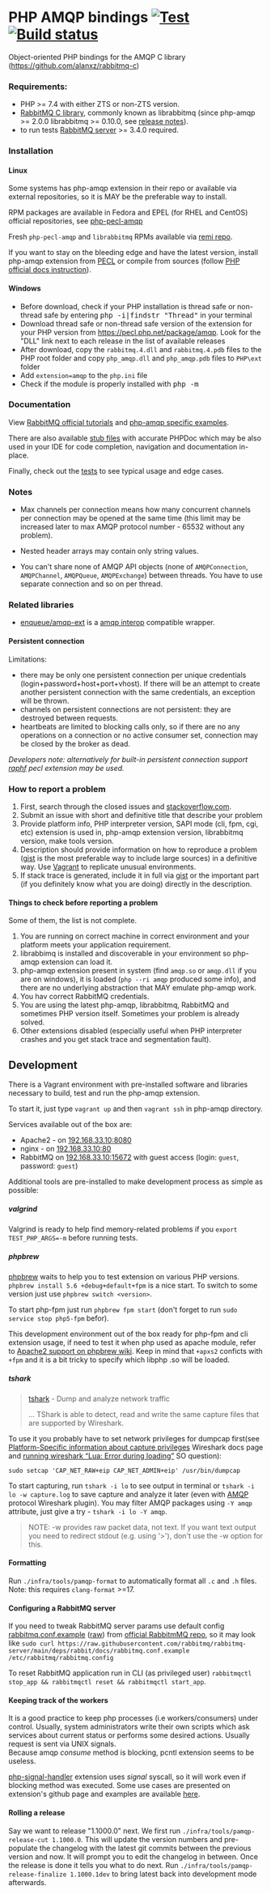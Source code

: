 # PHP AMQP bindings [![Test](https://github.com/php-amqp/php-amqp/actions/workflows/test.yaml/badge.svg)](https://github.com/php-amqp/php-amqp/actions/workflows/test.yaml) [![Build status](https://ci.appveyor.com/api/projects/status/sv5o1id5oj63w9hu/branch/latest?svg=true)](https://ci.appveyor.com/project/lstrojny/php-amqp-7lf47/branch/latest)

Object-oriented PHP bindings for the AMQP C library (https://github.com/alanxz/rabbitmq-c)


### Requirements:

 - PHP >= 7.4 with either ZTS or non-ZTS version.
 - [RabbitMQ C library](https://github.com/alanxz/rabbitmq-c), commonly known as librabbitmq
   (since php-amqp >= 2.0.0  librabbitmq >= 0.10.0,
   see [release notes](https://pecl.php.net/package-changelog.php?package=amqp)).
 - to run tests [RabbitMQ server](https://www.rabbitmq.com/) >= 3.4.0 required.


### Installation

#### Linux
 Some systems has php-amqp extension in their repo or available via external repositories, so it is MAY be the preferable
 way to install.

 RPM packages are available in Fedora and EPEL (for RHEL and CentOS) official repositories,
 see [php-pecl-amqp](https://apps.fedoraproject.org/packages/php-pecl-amqp)
 
 Fresh `php-pecl-amqp` and `librabbitmq` RPMs available via [remi repo](http://rpms.remirepo.net/).

 If you want to stay on the bleeding edge and have the latest version, install php-amqp extension from
 [PECL](http://pecl.php.net/package/amqp) or compile from sources
 (follow [PHP official docs instruction](http://us1.php.net/manual/en/install.pecl.phpize.php)).
 
#### Windows
 - Before download, check if your PHP installation is thread safe or non-thread safe by entering <kbd>php -i|findstr "Thread"</kbd> in your terminal
 - Download thread safe or non-thread safe version of the extension for your PHP version from https://pecl.php.net/package/amqp. Look for the "DLL" link next to each release in the list of available releases
 - After download, copy the `rabbitmq.4.dll` and `rabbitmq.4.pdb` files to the PHP root folder and copy `php_amqp.dll` and `php_amqp.pdb` files to `PHP\ext` folder
 - Add `extension=amqp` to the `php.ini` file
 - Check if the module is properly installed with <kbd>php -m</kbd>

### Documentation

View [RabbitMQ official tutorials](http://www.rabbitmq.com/getstarted.html) 
and [php-amqp specific examples](https://github.com/rabbitmq/rabbitmq-tutorials/tree/main/php-amqp).

There are also available [stub files](https://github.com/php-amqp/php-amqp/tree/latest/stubs) with accurate PHPDoc which
may be also used in your IDE for code completion, navigation and documentation in-place.

Finally, check out the [tests](https://github.com/php-amqp/php-amqp/tree/latest/tests) to see typical usage and edge cases.
 
### Notes

  - Max channels per connection means how many concurrent channels per connection may be opened at the same time
    (this limit may be increased later to max AMQP protocol number - 65532 without any problem).

  - Nested header arrays may contain only string values.
  
  - You can't share none of AMQP API objects (none of `AMQPConnection`, `AMQPChannel`, `AMQPQueue`, `AMQPExchange`) between threads.
    You have to use separate connection and so on per thread.
    
### Related libraries

* [enqueue/amqp-ext](https://github.com/php-enqueue/amqp-ext) is a [amqp interop](https://github.com/queue-interop/queue-interop#amqp-interop) compatible wrapper.

#### Persistent connection

  Limitations:

  - there may be only one persistent connection per unique credentials (login+password+host+port+vhost).
    If there will be an attempt to create another persistent connection with the same credentials, an exception will be thrown.
  - channels on persistent connections are not persistent: they are destroyed between requests.
  - heartbeats are limited to blocking calls only, so if there are no any operations on a connection or no active 
    consumer set, connection may be closed by the broker as dead.

*Developers note: alternatively for built-in persistent connection support [raphf](http://pecl.php.net/package/raphf) pecl extension may be used.*

### How to report a problem
 
 1. First, search through the closed issues and [stackoverflow.com](http://stackoverflow.com).
 3. Submit an issue with short and definitive title that describe your problem
 4. Provide platform info, PHP interpreter version, SAPI mode (cli, fpm, cgi, etc) extension is used in, php-amqp extension version, librabbitmq version, make tools version.
 5. Description should provide information on how to reproduce a problem ([gist](https://gist.github.com/) is the most preferable way to include large sources) in a definitive way. Use [Vagrant](http://www.vagrantup.com/) to replicate unusual environments.
 6. If stack trace is generated, include it in full via [gist](https://gist.github.com/) or the important part (if you definitely know what you are doing) directly in the description.
 
#### Things to check before reporting a problem

 Some of them, the list is not complete.

 1. You are running on correct machine in correct environment and your platform meets your application requirement.
 2. librabbimq is installed and discoverable in your environment so php-amqp extension can load it.
 3. php-amqp extension present in system (find `amqp.so` or `amqp.dll` if you are on windows), it is loaded (`php --ri amqp` produced some info), and there are no underlying abstraction that MAY emulate php-amqp work.
 5. You hav correct RabbitMQ credentials.
 6. You are using the latest php-amqp, librabbitmq, RabbitMQ and sometimes PHP version itself. Sometimes your problem is already solved.
 7. Other extensions disabled (especially useful when PHP interpreter crashes and you get stack trace and segmentation fault).


## Development

 There is a Vagrant environment with pre-installed software and libraries necessary to build, test and run the php-amqp extension.

 To start it, just type `vagrant up` and then `vagrant ssh` in php-amqp directory.

 Services available out of the box are:

 - Apache2 - on [192.168.33.10:8080](http://192.168.33.10:8080)
 - nginx - on [192.168.33.10:80](http://192.168.33.10:80)
 - RabbitMQ on [192.168.33.10:15672](http://192.168.33.10:15672/#/login/guest/guest) with guest access (login: `guest`, password: `guest`)

Additional tools are pre-installed to make development process as simple as possible:

##### valgrind

Valgrind is ready to help find memory-related problems if you `export TEST_PHP_ARGS=-m` before running tests.

##### phpbrew

[phpbrew](https://github.com/phpbrew/phpbrew) waits to help you to test extension on various PHP versions.
`phpbrew install 5.6 +debug+default+fpm` is a nice start. To switch to some version just use `phpbrew switch <version>`.

To start php-fpm just run `phpbrew fpm start` (don't forget to run `sudo service stop php5-fpm` befor).

This development environment out of the box ready for php-fpm and cli extension usage, if need to test it when php
used as apache module, refer to [Apache2 support on phpbrew wiki](https://github.com/phpbrew/phpbrew/wiki/Cookbook#apache2-support).
Keep in mind that `+apxs2` conficts with `+fpm` and it is a bit tricky to specify which libphp .so will be loaded.

##### tshark

> [tshark](https://www.wireshark.org/docs/man-pages/tshark.html) - Dump and analyze network traffic
>
> ... TShark is able to detect, read and write the same capture files that are supported by Wireshark.
   
To use it you probably have to set network privileges for dumpcap first(see
[Platform-Specific information about capture privileges](https://wiki.wireshark.org/CaptureSetup/CapturePrivileges) Wireshark docs page
and [running wireshark “Lua: Error during loading”](http://askubuntu.com/questions/454734/running-wireshark-lua-error-during-loading) SO question):
   
   `sudo setcap 'CAP_NET_RAW+eip CAP_NET_ADMIN+eip' /usr/bin/dumpcap` 

To start capturing, run `tshark -i lo` to see output in terminal or `tshark -i lo -w capture.log` to save capture and
analyze it later (even with [AMQP](https://wiki.wireshark.org/AMQP) protocol Wireshark plugin). You may filter AMQP packages
using `-Y amqp` attribute, just give a try - `tshark -i lo -Y amqp`.
   
> NOTE: -w provides raw packet data, not text. If you want text output you need to redirect stdout (e.g. using '>'), don't use the -w option for this.

#### Formatting

Run `./infra/tools/pamqp-format` to automatically format all `.c` and `.h` files. Note: this requires `clang-format` >=17.

#### Configuring a RabbitMQ server

If you need to tweak RabbitMQ server params use default config
[rabbitmq.conf.example](https://github.com/rabbitmq/rabbitmq-server/blob/main/deps/rabbit/docs/rabbitmq.conf.example)
([raw](https://raw.githubusercontent.com/rabbitmq/rabbitmq-server/main/deps/rabbit/docs/rabbitmq.conf.example))
from [official RabbitmMQ repo](https://github.com/rabbitmq/rabbitmq-server), so it may look like
`sudo curl https://raw.githubusercontent.com/rabbitmq/rabbitmq-server/main/deps/rabbit/docs/rabbitmq.conf.example /etc/rabbitmq/rabbitmq.config`
 
To reset RabbitMQ application run in CLI (as privileged user) `rabbitmqctl stop_app && rabbitmqctl reset && rabbitmqctl start_app`.

#### Keeping track of the workers
 It is a good practice to keep php processes (i.e workers/consumers) under control. Usually, system administrators write their own scripts which ask services about current status or performs some desired actions. Usually request is sent via UNIX signals.<br />
 Because amqp <i>consume</i> method is blocking, pcntl extension seems to be useless.
 
 [php-signal-handler](https://github.com/RST-com-pl/php-signal-handler) extension uses <i>signal</i> syscall,
 so it will work even if blocking method was executed.
 Some use cases are presented on extension's github page and examples are available [here](https://github.com/php-amqp/php-amqp/pull/89).


#### Rolling a release
Say we want to release "1.1000.0" next. We first run `./infra/tools/pamqp-release-cut 1.1000.0`. This will update the version
numbers and pre-populate the changelog with the latest git commits between the previous version and now. It will prompt
you to edit the changelog in between. Once the release is done it tells you what to do next.
Run `./infra/tools/pamqp-release-finalize 1.1000.1dev` to bring latest back into development mode afterwards.

